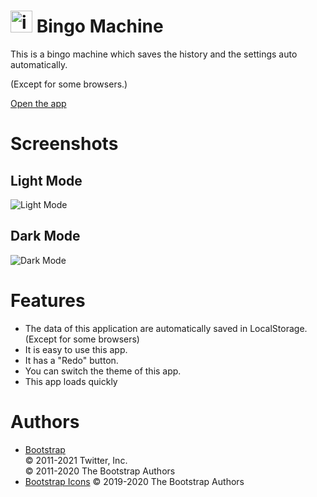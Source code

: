 # <img src="./favicon/favicon.ico" alt="icon" height="35px">&nbsp;Bingo Machine

This is a bingo machine which saves the history and the settings auto automatically.

(Except for some browsers.)

[Open the app](https://r-40021.github.io/bingo/)

# Screenshots
## Light Mode
![Light Mode](https://user-images.githubusercontent.com/75155258/129434355-a7dd1ea0-3779-4212-9e49-158d9b9bf1be.png)

## Dark Mode
![Dark Mode](https://user-images.githubusercontent.com/75155258/129434359-aaffeb9c-2d2e-4d32-9d6c-e3e67d928e2f.png)

# Features
- The data of this application are automatically saved in LocalStorage. (Except for some browsers)
- It is easy to use this app.
- It has a "Redo" button.
- You can switch the theme of this app.
- This app loads quickly
# Authors
- [Bootstrap](https://github.com/twbs/bootstrap/blob/main/LICENSE) <br>&copy; 2011-2021 Twitter, Inc. <br> &copy; 2011-2020 The Bootstrap Authors
- [Bootstrap Icons](https://github.com/twbs/icons/blob/main/LICENSE.md) &copy; 2019-2020 The Bootstrap Authors


